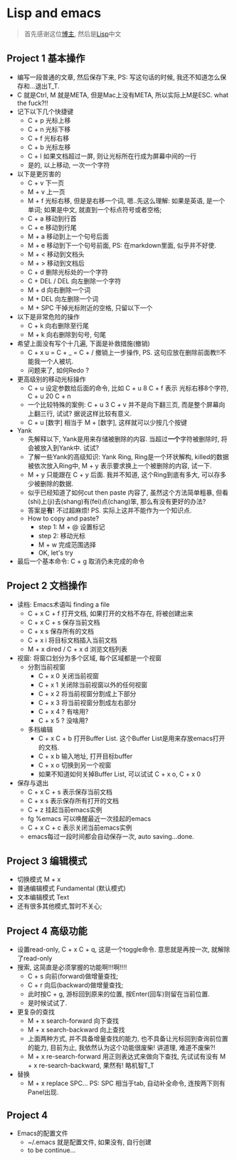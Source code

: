 # Lisp and emacs

> 首先感谢这位[博主](http://www.cnblogs.com/sprite_bx/archive/2009/12/07/1618424.html), 然后是[Lisp](http://acl.readthedocs.io/en/latest/zhCN/preface-cn.html)中文 

## Project 1 基本操作
- 编写一段普通的文章, 然后保存下来, PS: 写这句话的时候, 我还不知道怎么保存和...退出T_T.
- C 就是Ctrl, M 就是META, 但是Mac上没有META, 所以实际上M是ESC. what the fuck?!!
- 记下以下几个快捷键
  - C + p 光标上移
  - C + n 光标下移
  - C + f 光标右移
  - C + b 光标左移
  - C + l 如果文档超过一屏, 则让光标所在行成为屏幕中间的一行
  - 是的, 以上移动, 一次一个字符
- 以下是更厉害的
  - C + v 下一页
  - M + v 上一页
  - M + f 光标右移, 但是是右移一个词, 嗯..先这么理解: 如果是英语, 是一个单词; 如果是中文, 就直到一个标点符号或者空格;
  - C + a 移动到行首
  - C + e 移动到行尾
  - M + a 移动到上一个句号后面
  - M + e 移动到下一个句号前面, PS: 在markdown里面, 似乎并不好使.
  - M + < 移动到文档头
  - M + > 移动到文档后
  - C + d 删除光标处的一个字符
  - C + DEL / DEL 向左删除一个字符
  - M + d 向右删除一个词
  - M + DEL 向左删除一个词
  - M + SPC 干掉光标附近的空格, 只留以下一个
- 以下是非常危险的操作
  - C + k 向右删除至行尾
  - M + k 向右删除到句号, 句尾
- 希望上面没有写个十几遍, 下面是补救措施(撤销)
  - C + x u = C + _ = C + / 撤销上一步操作, PS. 这句应放在删除前面教!!不能我一个人被坑.
  - 问题来了, 如何Redo ?
- 更高级别的移动光标操作
  - C + u 设定参数给后面的命令, 比如 C + u 8 C + f 表示 光标右移8个字符, C + u 20 C + n
  - 一个比较特殊的案例: C + u 3 C + v 并不是向下翻三页, 而是整个屏幕向上翻三行, 试试? 据说这样比较有意义.
  - C + u [数字] 相当于 M + [数字], 这样就可以少按几个按键
- Yank
  - 先解释以下, Yank是用来存储被删除的内容. 当超过**一个**字符被删除时, 将会被放入到Yank中. 试试? 
  - 了解一些Yank的高级知识: Yank Ring, Ring是一个环状解构, killed的数据被依次放入Ring中, M + y 表示要求换上一个被删除的内容, 试一下.
  - M + y 只能跟在 C + y 后面. 我并不知道, 这个Ring到底有多大, 可以存多少被删除的数据.
  - 似乎已经知道了如何cut then paste 内容了, 虽然这个方法简单粗暴, 但看(shi)上(ji)去(shang)有(fei)点(chang)笨, 那么有没有更好的办法?
  - 答案是**有**! 不过超麻烦! PS. 实际上这并不能作为一个知识点.
  - How to copy and paste? 
    - step 1: M + @ 设置标记
    - step 2: 移动光标
    - M + w 完成范围选择
    - OK, let's try
- 最后一个基本命令: C + g 取消仍未完成的命令

## Project 2 文档操作
- 读档: Emacs术语叫 finding a file
  - C + x C + f 打开文档, 如果打开的文档不存在, 将被创建出来
  - C + x C + s 保存当前文档
  - C + x s 保存所有的文档
  - C + x i 将目标文档插入当前文档
  - M + x dired / C + x d 浏览文档列表
- 视窗: 将窗口划分为多个区域, 每个区域都是一个视窗
  - 分割当前视窗
    - C + x 0 关闭当前视窗
    - C + x 1 关闭除当前视窗以外的任何视窗
    - C + x 2 将当前视窗分割成上下部分
    - C + x 3 将当前视窗分割成左右部分
    - C + x 4 ? 有啥用?
    - C + x 5 ? 没啥用?
  - 多档编辑
    - C + x C + b 打开Buffer List. 这个Buffer List是用来存放emacs打开的文档.
    - C + x b 输入地址, 打开目标buffer
    - C + x o 切换到另一个视窗
    - 如果不知道如何关掉Buffer List, 可以试试 C + x o, C + x 0
- 保存与退出
  - C + x C + s 表示保存当前文档
  - C + x s 表示保存所有打开的文档
  - C + z 挂起当前emacs实例
  - fg %emacs 可以唤醒最近一次挂起的emacs
  - C + x C + c 表示关闭当前emacs实例
  - emacs每过一段时间都会自动保存一次, auto saving...done.

## Project 3 编辑模式
- 切换模式 M + x
- 普通编辑模式 Fundamental (默认模式)
- 文本编辑模式 Text
- 还有很多其他模式,暂时不关心;

## Project 4 高级功能
- 设置read-only, C + x C + q, 这是一个toggle命令. 意思就是再按一次, 就解除了read-only
- 搜索, 这简直是必须掌握的功能啊!!!啊!!!!
  - C + s 向前(forward)做增量查找;
  - C + r 向后(backward)做增量查找;
  - 此时按C + g, 游标回到原来的位置, 按Enter(回车)则留在当前位置.
  - 是时候试试了.
- 更复杂的查找
  - M + x  search-forward 向下查找
  - M + x  search-backward 向上查找
  - 上面两种方式, 并不具备增量查找的能力, 也不具备让光标回到查询前位置的能力, 目前为止, 我依然认为这个功能很废柴! 讲道理, 难道不废柴?!
  - M + x re-search-forward 用正则表达式来做向下查找, 先试试有没有 M + x re-search-backward, 果然有! 略机智T_T
- 替换
  - M + x replace SPC... PS: SPC 相当于tab, 自动补全命令, 连按两下则有Panel出现.
## Project 4
- Emacs的配置文件
  - ~/.emacs 就是配置文件, 如果没有, 自行创建
  - to be continue...
